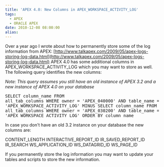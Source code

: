 ```yaml
---
title: 'APEX 4.0: New Columns in APEX_WORKSPACE_ACTIVITY_LOG'
tags:
  - APEX
  - ORACLE APEX
date: 2010-12-08 08:00:00
alias:
---
```


Over a year ago I wrote about how to permanently store some of the log information from APEX: [http://www.talkapex.com/2009/05/apex-logs-storing-log-data.html](http://www.talkapex.com/2009/05/apex-logs-storing-log-data.html) APEX 4.0 has some additional columns in APEX_WORKSPACE_ACTIVITY_LOG which you may want to store as well. The following query identifies the new columns:

<span style="font-style:italic;">Note: This query assumes you still have an old instance of APEX 3.2 and a new instance of APEX 4.0 on your database</span><pre class="brush: sql">SELECT column_name
  FROM all_tab_columns
 WHERE owner = 'APEX_040000'
   AND table_name = 'APEX_WORKSPACE_ACTIVITY_LOG'
MINUS
SELECT column_name
  FROM all_tab_columns
 WHERE owner = 'APEX_030200'
   AND table_name = 'APEX_WORKSPACE_ACTIVITY_LOG'
ORDER BY column_name</pre>In case you don't have an old 3.2 instance on your database the new columns are:

CONTENT_LENGTH
INTERACTIVE_REPORT_ID
IR_SAVED_REPORT_ID
IR_SEARCH
WS_APPLICATION_ID
WS_DATAGRID_ID
WS_PAGE_ID

If you permanently store the log information you may want to update your tables and scripts to store the new information.